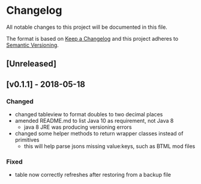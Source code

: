 # Changelog
All notable changes to this project will be documented in this file.

The format is based on [Keep a Changelog](http://keepachangelog.com/en/1.0.0/)
and this project adheres to [Semantic Versioning](http://semver.org/spec/v2.0.0.html).

## [Unreleased]

## [v0.1.1] - 2018-05-18
### Changed
- changed tableview to format doubles to two decimal places
- amended README.md to list Java 10 as requirement, not Java 8
    - java 8 JRE was producing versioning errors
- changed some helper methods to return wrapper classes instead of primitives
    - this will help parse jsons missing value:keys, such as BTML mod files
    
### Fixed
- table now correctly refreshes after restoring from a backup file